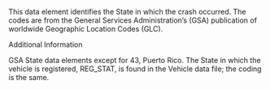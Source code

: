 This data element identifies the State in which the crash occurred. The codes are from the General Services Administration’s (GSA) publication of worldwide Geographic Location Codes (GLC). 

Additional Information 

GSA State data elements except for 43, Puerto Rico. The State in which the vehicle is registered, REG_STAT, is found in the Vehicle data file; the coding is the same.